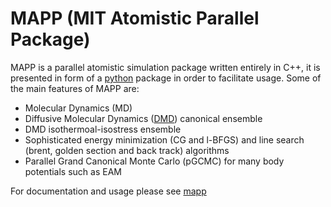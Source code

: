 # MAPP (MIT Atomistic Parallel Package)
MAPP is a parallel atomistic simulation package written entirely in C++, it is presented in form of a [python](http://www.python.org) package in order to facilitate usage. Some of the main features of MAPP are:

  * Molecular Dynamics (MD)
  * Diffusive Molecular Dynamics ([DMD](https://doi.org/10.1103/PhysRevB.84.054103)) canonical ensemble
  * DMD isothermoal-isostress ensemble
  * Sophisticated energy minimization (CG and l-BFGS) and line search (brent, golden section and back track) algorithms
  * Parallel Grand Canonical Monte Carlo (pGCMC) for many body potentials such as EAM
  
  For documentation and usage please see [mapp](http://www.mit.edu/~sinam/mapp)
